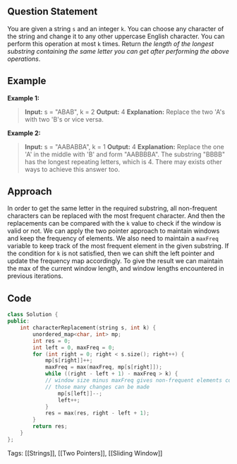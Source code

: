 ## Question Statement
You are given a string `s` and an integer `k`. You can choose any character of the string and change it to any other uppercase English character. You can perform this operation at most `k` times.
Return _the length of the longest substring containing the same letter you can get after performing the above operations_.
## Example
**Example 1:**
>**Input:** s = "ABAB", k = 2
>**Output:** 4
>**Explanation:** Replace the two 'A's with two 'B's or vice versa.

**Example 2:**
>**Input:** s = "AABABBA", k = 1
>**Output:** 4
>**Explanation:** Replace the one 'A' in the middle with 'B' and form "AABBBBA".
>The substring "BBBB" has the longest repeating letters, which is 4.
>There may exists other ways to achieve this answer too.

## Approach
In order to get the same letter in the required substring, all non-frequent characters can be replaced with the most frequent character. And then the replacements can be compared with the `k` value to check if the window is valid or not. We can apply the two pointer approach to maintain windows and keep the frequency of elements. We also need to maintain a `maxFreq` variable to keep track of the most frequent element in the given substring. If the condition for `k` is not satisfied, then we can shift the left pointer and update the frequency map accordingly. To give the result we can maintain the max of the current window length, and window lengths encountered in previous iterations.
## Code
```cpp
class Solution {
public:
    int characterReplacement(string s, int k) {
        unordered_map<char, int> mp;
        int res = 0;
        int left = 0, maxFreq = 0;
        for (int right = 0; right < s.size(); right++) {
            mp[s[right]]++;
            maxFreq = max(maxFreq, mp[s[right]]);
            while ((right - left + 1) - maxFreq > k) {
            // window size minus maxFreq gives non-frequent elements count
            // those many changes can be made
                mp[s[left]]--;
                left++;
            }
            res = max(res, right - left + 1);
        }
        return res;
    }
};
```
Tags: [[Strings]], [[Two Pointers]], [[Sliding Window]]